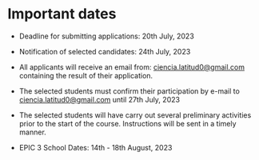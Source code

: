 # Important dates

 * Deadline for submitting applications: 20th July, 2023
   
 * Notification of selected candidates: 24th July, 2023
   
 * All applicants will receive an email from: ciencia.latitud0@gmail.com containing the result of their application.
   
 * The selected students must confirm their participation by e-mail to ciencia.latitud0@gmail.com until 27th July, 2023
   
 * The selected students will have carry out several preliminary activities prior to the start of the course. Instructions will be sent in a timely manner.
  
 * EPIC 3 School Dates: 14th - 18th August, 2023
